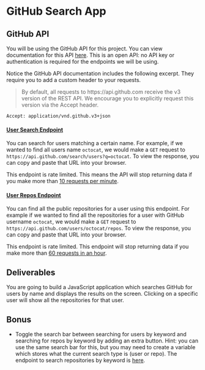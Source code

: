 # GitHub Search App

## GitHub API

You will be using the GitHub API for this project. You can view documentation
for this API [here](https://developer.github.com/v3/). This is an open API: no
API key or authentication is required for the endpoints we will be using.

Notice the GitHub API documentation includes the following excerpt. They require
you to add a custom header to your requests.

<blockquote>
By default, all requests to https://api.github.com receive the v3 version of the REST API. We encourage you to explicitly request this version via the Accept header.
</blockquote>

```text
Accept: application/vnd.github.v3+json
```

#### [User Search Endpoint](https://developer.github.com/v3/search/#search-users)

You can search for users matching a certain name. For example, if we wanted to
find all users name `octocat`, we would make a `GET` request to
`https://api.github.com/search/users?q=octocat`. To view the response, you can
copy and paste that URL into your browser.

This endpoint is rate limited. This means the API will stop returning data if
you make more than
[10 requests per minute](https://developer.github.com/v3/search/#rate-limit).

#### [User Repos Endpoint](https://developer.github.com/v3/repos/#list-user-repositories)

You can find all the public repositories for a user using this endpoint. For
example if we wanted to find all the repositories for a user with GitHub
username `octocat`, we would make a `GET` request to
`https://api.github.com/users/octocat/repos`. To view the response, you can copy
and paste that URL into your browser.

This endpoint is rate limited. This endpoint will stop returning data if you
make more than
[60 requests in an hour](https://developer.github.com/v3/#rate-limiting).

## Deliverables

You are going to build a JavaScript application which searches GitHub for users
by name and displays the results on the screen. Clicking on a specific user will
show all the repositories for that user.
<!-- 
1. The `index.html` file has a form with a search input. When the form is
   submitted, it should take the value of the input and search GitHub for user
   matches using the [User Search Endpoint](#user-search-endpoint).
2. Using the results of the search, display information about the users to the
   page. (You might include showing their username, avatar and a link to their
   profile.) -->
<!-- 3. Clicking on one of these users should send a request to the
   [User Repos Endpoint](#user-repos-endpoint) and return data about all the
   repositories for that user. -->
<!-- 4. Using the response from the Users Repos Endpoint, display all the
   repositories for that user on the page. -->

## Bonus

- Toggle the search bar between searching for users by keyword and searching for
  repos by keyword by adding an extra button. Hint: you can use the same search
  bar for this, but you may need to create a variable which stores what the
  current search type is (user or repo). The endpoint to search repositories by
  keyword is
  [here](https://developer.github.com/v3/search/#search-repositories).
